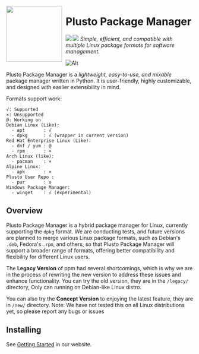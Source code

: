 <img align="left" width="150" height="150" align="left" style="float: left; margin: 0 10px 0 0;" src="https://ppm.stevesuk.eu.org/icon.png"> <h1>Plusto Package Manager</h1>
<img align="left" src="https://img.shields.io/badge/Made%20with-Python-magenta?style=for-the-badge&logo=python&logoColor=magenta"><img src="https://img.shields.io/badge/Required-Linux-purple?style=for-the-badge&logo=linux&logoColor=purple"> *Simple, efficient, and compatible with multiple Linux package formats for software management.*

![Alt](https://repobeats.axiom.co/api/embed/28cf570b81bed278b472ceb028fbc9ffbb84715f.svg "Repobeats analytics image")

Plusto Package Manager is a *lightweight, easy-to-use, and mixable* package manager written in Python. It is user-friendly, highly customizable, and designed with easlier extensibility in mind. 

Formats support work:
```
√: Supported
×: Unsupported
@: Working on
Debian Linux (Like):
  - apt       : √
  - dpkg      : √ (wrapper in current version)
Red Hat Enterprise Linux (Like):
  - dnf / yum : @
  - rpm       : ×
Arch Linux (like):
  - pacman    : ×
Alpine Linux:
  - apk       : ×
Plusto User Repo :
  - pur       : x
Windows Package Manager:
  - winget    : √ (experimental)
```
## Overview

Plusto Package Manager is a hybrid package manager for Linux, currently supporting the `dpkg` format. We are conducting tests, and future versions are planned to merge various Linux package formats, such as Debian's `.deb`, Fedora's `.rpm`, and others, so that Plusto Package Manager will support a broader range of formats, offering better compatibility and flexibility for different Linux users.

The **Legacy Version** of ppm had several shortcomings, which is why we are in the process of rewriting the new version to address these issues and enhance functionality. You can try the old version, they are in the `/legacy/` directory, Only can running on Debian-like Linux distro.

You can also try the **Concept Version** to enjoying the latest feature, they are in `/new/` directory. Note: We have not tested this on all Linux distributions yet, so please report any bugs or issues

## Installing

See [Getting Started](https://ppm.stevesuk.eu.org/getting-started.html) in our website.

